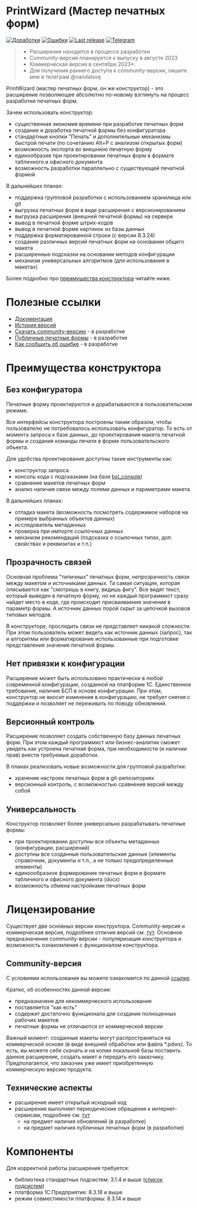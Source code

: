 # PrintWizard (Мастер печатных форм)

[![Доработки](https://img.shields.io/github/issues/vandalsvq/printwizard/Доработки.svg?color=green&label=Доработки)](https://github.com/vandalsvq/printwizard/labels/%D0%94%D0%BE%D1%80%D0%B0%D0%B1%D0%BE%D1%82%D0%BA%D0%B8)
[![Ошибки](https://img.shields.io/github/issues/vandalsvq/printwizard/Ошибки.svg?color=red&label=Ошибки)](https://github.com/vandalsvq/printwizard/labels/%D0%9E%D1%88%D0%B8%D0%B1%D0%BA%D0%B8)
[![Last release](https://img.shields.io/github/v/release/vandalsvq/printwizard?include_prereleases&label=Релиз&color=orange)](https://github.com/vandalsvq/printwizard/releases/latest)
[![Telegram](https://img.shields.io/badge/почитать-telegram-blue?style=flat&logo=telegram)](https://web.telegram.org/k/#-1692457352)

> * Расширение находится в процессе разработки
> * Community-версия планируется к выпуску в августе 2023
> * Коммерческая версия в сентябре 2023*. 
> * Для получения раннего доступа к community-версии, пишите мне в телеграм @vandalsvq

PrintWizard (мастер печатных форм, он же конструктор) - это расширение позволяющее абсолютно по-новому взглянуть на процесс разработки печатных форм. 

Зачем использовать конструктор:

* существенная экономия времени при разработке печатных форм
* создание и доработка печатной формы без конфигуратора
* стандартные кнопки "Печать" и дополнительные механизмы быстрой печати (по сочетанию Alt+P с анализом открытых форм)
* возможность экспорта во внешнюю печатную форму
* единообразие при проектировании печатных форм в формате табличного и офисного документа
* возможность разработки параллельно с существующей печатной формой

В дальнейших планах:

* поддержка групповой разработки с использованием хранилища или git
* выгрузка печатных форм в виде расширения с версионированием
* выгрузка расширения (внешней печатной формы) на сервере
* вывод в печатной форме штрих-кодов
* вывод в печатной форме картинок из базы данных
* поддержка форматированной строки (с версии 8.3.24)
* создание различных версий печатных форм на основании общего макета
* расширенные подсказки на основании методов конфигурации
* механизм универсальных алгоритмов (для использования в макетах)

Более подробно про [преимущества конструктора](#преимущества-конструктора) читайте ниже.

# Полезные ссылки

* [Документация](docs/README.md)
* [История версий](docs/history.md)
* [Скачать community-версию]() - в разработке
* [Публичные печатные формы](pdwx/README.md) - в разработке
* [Как сообщить об ошибке](docs/bug-report.md) - в разработке

# Преимущества конструктора

## Без конфигуратора

Печатные форму проектируются и дорабатываются в пользовательском режиме. 

Все интерфейсы конструктора построены таким образом, чтобы пользователю не потребовалось использовать конфигуратор. То есть от момента запроса к базе данных, до проектирования макета печатной формы и создания команды печати в форме пользовательского объекта.

Для удобства проектирования доступны такие инструменты как:

* конструктор запроса
* консоль кода с подсказками (на базе [bsl_console](https://github.com/salexdv/bsl_console))
* сравнение макетов печатных форм
* анализ наличия связи между полями данных и параметрами макета

В дальнейших планах:

* отладка макета (возможность посмотреть содержимое наборов на примере выбранных объектов данных)
* исследователь метаданных
* проверка при импорте ссылочных данных
* механизм рекомендаций (подсказка о ссылочных типах, доп. свойствах и реквизитах и т.п.)

## Прозрачность связей

Основная проблема "типичных" печатных форм, непрозрачность связи между макетом и источниками данных. Та самая ситуация, которая описывается как "смотришь в книгу, видишь фигу". Все видят текст, который выведен в печатную форму, но не каждый программист сразу найдет место в коде, где происходит присваиваение значения в параметр формы. А источник данных порой скрыт за цепочкой вызовов типовых методов.

В конструкторе, проследить связи не представляет никакой сложности. При этом пользователь может видеть как источник данных (запрос), так и алгоритмы или форматирование использованные при подготовке представления значения печатной формы.

## Нет привязки к конфигурации

Расширение может быть использовано практически в любой современной конфигурации, созданной на платформе 1С. Единственное требование, наличие БСП в основе конфигурации. При этом, конструктор не вносит изменения в конфигурацию, не требует снятия с поддержки и позволяет не переживать по поводу обновлений.

## Версионный контроль

Расширение позволяет создать собственную базу данных печатных форм. При этом каждый программист или бизнес-аналитик сможет увидеть как устроена печатная форма, при необходимости (и наличии прав) внести требуемые доработки.

В планах реализовать новые возможности для групповой разработки:

* хранение настроек печатных форм в git-репозиториях
* версионный контроль, с возможностью сравнения версий между собой

## Универсальность

Конструктор позволяет более универсально разрабатывать печатные формы:

* при проектировании доступны все объекты метаданных (конфигурации, расширений)
* доступны все созданные пользовательские данные (элементы справочник, документы и т.п., а не только предопределенные элементы)
* единоообразное формирование печатных форм в формате табличного и офисного документа (docx)
* возможность обмена настройками печатных форм

# Лицензирование

Существует две основных версии конструктора. Community-версия и коммерческая версия, подробнее отличия версий см. [тут](docs/community.md). Основное предназначение community-версии - популяризация конструктора и возможность ознакомления с функционалом конструктора. 

## Community-версия

С условиями использования вы можете ознакомится по данной [ссылке](docs/user_community.md).

Кратко, об особенностях данной версии:

* предназначеня для некоммерческого использования
* поставляется "как есть"
* содержит достаточно функционала для создания полноценных рабочих макетов
* печатные формы не отличаются от коммерческой версии

Важный момент: созданные макеты могут распространяться на коммерческой основе (в виде внешней обработки или файла *.pdwx). То есть, вы можете себе скачать и на копии локальной базы поставить данное расширение, создать макет и передать его заказчику. Предполагается, что заказчик уже имеет приобретенную коммерческую версию продукта. 

## Технические аспекты

* расширение имеет открытый исходный код
* расширение выполняет периодические обращения к интернет-сервисам, подробнее см. [тут](docs/internet-query.md)
  * на предмет наличия обновлений (в разработке)
  * на предмет наличия публичных печатных форм (в разработке)

# Компоненты

Для корректной работы расширения требуется:

* библиотека стандартных подсистем: 3.1.4 и выше ([список подсистем](docs/1c_ssl.md))
* платформа 1С:Предприятие: 8.3.18 и выше
* режим совместимости платформы: 8.3.14 и выше